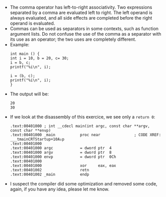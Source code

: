 * The comma operator has left-to-right associativity. Two expressions separated by a comma are evaluated left to right. The left operand is always evaluated, and all side effects are completed before the right operand is evaluated.
* Commas can be used as separators in some contexts, such as function argument lists. Do not confuse the use of the comma as a separator with its use as an operator; the two uses are completely different.
* Example:
    ```
    int main () {
    int i = 10, b = 20, c= 30;
    i = b, c;
    printf("%i\n", i);

    i = (b, c);
    printf("%i\n", i);
    }
    ```
* The output will be:
    ```
    20
    30
    ```
* If we look at the disassembly of this exercice, we see only a `return 0`:
    ```
    .text:00401000 ; int __cdecl main(int argc, const char **argv, const char **envp)
    .text:00401000 _main           proc near               ; CODE XREF: ___tmainCRTStartup+10A↓p
    .text:00401000
    .text:00401000 argc            = dword ptr  4
    .text:00401000 argv            = dword ptr  8
    .text:00401000 envp            = dword ptr  0Ch
    .text:00401000
    .text:00401000                 xor     eax, eax
    .text:00401002                 retn
    .text:00401002 _main           endp
    ```
* I suspect the compiler did some optimization and removed some code, again, if you have any idea, please let me know.